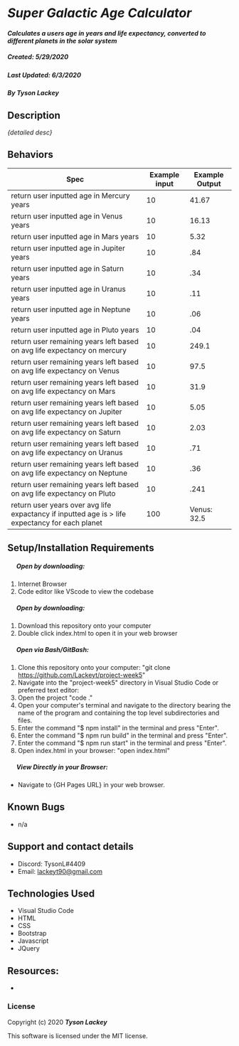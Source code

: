 #  _Super Galactic Age Calculator_

#### _Calculates a users age in years and life expectancy, converted to different planets in the solar system_
##### __Created:__ 5/29/2020
##### __Last Updated:__ 6/3/2020 
##### By _**Tyson Lackey**_  


## Description

_{detailed desc}_

## Behaviors

| Spec| Example input | Example Output
| ----------- | ----------- | ----------- |
| return user inputted age in Mercury years | 10 | 41.67 |
| return user inputted age in Venus years | 10 | 16.13 |
| return user inputted age in Mars years | 10 | 5.32 |
| return user inputted age in Jupiter years | 10 | .84 |
| return user inputted age in Saturn years | 10 | .34 |
| return user inputted age in Uranus years | 10 | .11 |
| return user inputted age in Neptune years | 10 | .06 |
| return user inputted age in Pluto years | 10 | .04 |
| return user remaining years left based on avg life expectancy on mercury | 10 | 249.1 |
| return user remaining years left based on avg life expectancy on Venus | 10 | 97.5 |
| return user remaining years left based on avg life expectancy on Mars | 10 | 31.9 |
| return user remaining years left based on avg life expectancy on Jupiter | 10 | 5.05 |
| return user remaining years left based on avg life expectancy on Saturn | 10 | 2.03 |
| return user remaining years left based on avg life expectancy on Uranus | 10 | .71 |
| return user remaining years left based on avg life expectancy on Neptune | 10 | .36 |
| return user remaining years left based on avg life expectancy on Pluto | 10 | .241 |
| return user years over avg life expactancy if inputted age is > life expectancy for each planet | 100 | Venus: 32.5

## Setup/Installation Requirements

##### &nbsp;&nbsp;&nbsp;&nbsp;&nbsp;&nbsp;Open by downloading:
1. Internet Browser
2. Code editor like VScode to view the codebase

##### &nbsp;&nbsp;&nbsp;&nbsp;&nbsp;&nbsp;Open by downloading:

1. Download this repository onto your computer
2. Double click index.html to open it in your web browser

##### &nbsp;&nbsp;&nbsp;&nbsp;&nbsp;&nbsp;Open via Bash/GitBash:

1. Clone this repository onto your computer:
    "git clone https://github.com/Lackeyt/project-week5"
2. Navigate into the "project-week5" directory in Visual Studio Code or preferred text editor:
3. Open the project
    "code ."
4. Open your computer's terminal and navigate to the directory bearing the name of the program and containing the top level subdirectories and files.
5. Enter the command "$ npm install" in the terminal and press "Enter".
6. Enter the command "$ npm run build" in the terminal and press "Enter".
7. Enter the command "$ npm run start" in the terminal and press "Enter".
8. Open index.html in your browser:
    "open index.html"

##### &nbsp;&nbsp;&nbsp;&nbsp;&nbsp;&nbsp;View Directly in your Browser:

* Navigate to {GH Pages URL} in your web browser.

## Known Bugs

* n/a

## Support and contact details

* Discord: TysonL#4409
* Email: lackeyt90@gmail.com


## Technologies Used

* Visual Studio Code
* HTML
* CSS
* Bootstrap
* Javascript
* JQuery

## Resources:

* 

### License

Copyright (c) 2020 **_Tyson Lackey_**

This software is licensed under the MIT license.